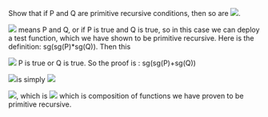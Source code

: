 Show that if P and Q are primitive recursive conditions, then so are 
<img src="http://latex.codecogs.com/gif.latex?P\wedge{Q},P\vee{Q},\neg{P}\thinspace{and}\thinspace{P}\rightarrow{Q}" />.


<img src="http://latex.codecogs.com/gif.latex?P\wedge{Q}" /> means P and Q, or if P is true and Q is true, so in this case we can 
deploy a test function, which we have shown to be primitive recursive. Here is the definition: sg(sg(P)*sg(Q)). Then this 


<img src="http://latex.codecogs.com/gif.latex?P\vee{Q}" /> P is true or Q is true. So the proof is : sg(sg(P)+sg(Q))


<img src="http://latex.codecogs.com/gif.latex?\neg{P}"/>is simply <img src="http://latex.codecogs.com/gif.latex?\overline{sg}(P)" />


<img src="http://latex.codecogs.com/gif.latex?P\rightarrow{Q}"/>, which is <img src="http://latex.codecogs.com/gif.latex?\neg{P}\wedge{Q}" />
which is composition of functions we have proven to be primitive recursive. 
